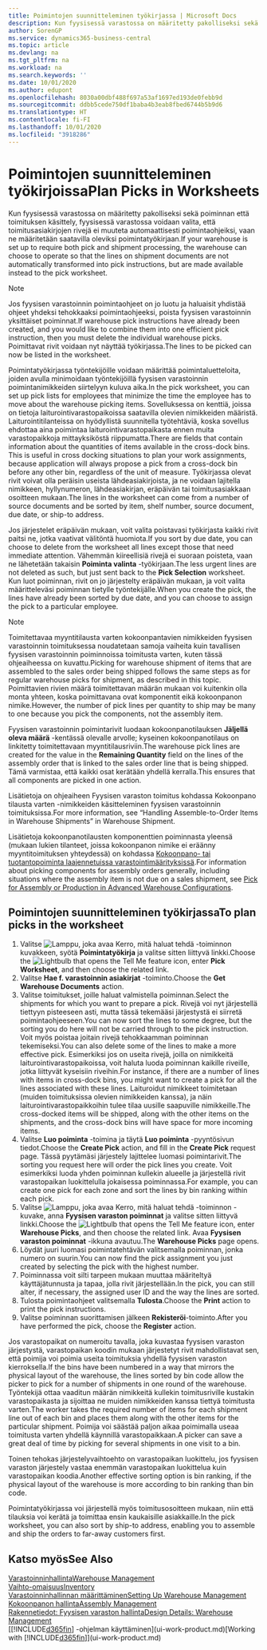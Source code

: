 ```yaml
---
title: Poimintojen suunnitteleminen työkirjassa | Microsoft Docs
description: Kun fyysisessä varastossa on määritetty pakolliseksi sekä poiminnan että toimituksen käsittely, fyysisessä varastossa voidaan valita, että toimitusasiakirjojen rivejä ei muuteta automaattisesti poimintaohjeiksi, vaan ne määritetään saatavilla oleviksi poimintatyökirjaan.
author: SorenGP
ms.service: dynamics365-business-central
ms.topic: article
ms.devlang: na
ms.tgt_pltfrm: na
ms.workload: na
ms.search.keywords: ''
ms.date: 10/01/2020
ms.author: edupont
ms.openlocfilehash: 8030a00dbf488f697a53af1697ed193de0febb9d
ms.sourcegitcommit: ddbb5cede750df1baba4b3eab8fbed6744b5b9d6
ms.translationtype: HT
ms.contentlocale: fi-FI
ms.lasthandoff: 10/01/2020
ms.locfileid: "3918286"
---
```

# <a name="plan-picks-in-worksheets"></a><span data-ttu-id="7f138-103">Poimintojen suunnitteleminen työkirjoissa</span><span class="sxs-lookup"><span data-stu-id="7f138-103">Plan Picks in Worksheets</span></span>

<span data-ttu-id="7f138-104">Kun fyysisessä varastossa on määritetty pakolliseksi sekä poiminnan että toimituksen käsittely, fyysisessä varastossa voidaan valita, että toimitusasiakirjojen rivejä ei muuteta automaattisesti poimintaohjeiksi, vaan ne määritetään saatavilla oleviksi poimintatyökirjaan.</span><span class="sxs-lookup"><span data-stu-id="7f138-104">If your warehouse is set up to require both pick and shipment processing, the warehouse can choose to operate so that the lines on shipment documents are not automatically transformed into pick instructions, but are made available instead to the pick worksheet.</span></span>  

> [!NOTE]  
> <span data-ttu-id="7f138-105">Jos fyysisen varastoinnin poimintaohjeet on jo luotu ja haluaisit yhdistää ohjeet yhdeksi tehokkaaksi poimintaohjeeksi, poista fyysisen varastoinnin yksittäiset poiminnat.</span><span class="sxs-lookup"><span data-stu-id="7f138-105">If warehouse pick instructions have already been created, and you would like to combine them into one efficient pick instruction, then you must delete the individual warehouse picks.</span></span> <span data-ttu-id="7f138-106">Poimittavat rivit voidaan nyt näyttää työkirjassa.</span><span class="sxs-lookup"><span data-stu-id="7f138-106">The lines to be picked can now be listed in the worksheet.</span></span>  

<span data-ttu-id="7f138-107">Poimintatyökirjassa työntekijöille voidaan määrittää poimintaluetteloita, joiden avulla minimoidaan työntekijöillä fyysisen varastoinnin poimintanimikkeiden siirtelyyn kuluva aika.</span><span class="sxs-lookup"><span data-stu-id="7f138-107">In the pick worksheet, you can set up pick lists for employees that minimize the time the employee has to move about the warehouse picking items.</span></span> <span data-ttu-id="7f138-108">Sovelluksessa on kenttiä, joissa on tietoja laiturointivarastopaikoissa saatavilla olevien nimikkeiden määristä. Laiturointitilanteissa on hyödyllistä suunnitella työtehtäviä, koska sovellus ehdottaa aina poimintaa laiturointivarastopaikasta ennen muita varastopaikkoja mittayksiköstä riippumatta.</span><span class="sxs-lookup"><span data-stu-id="7f138-108">There are fields that contain information about the quantities of items available in the cross-dock bins. This is useful in cross docking situations to plan your work assignments, because application will always propose a pick from a cross-dock bin before any other bin, regardless of the unit of measure.</span></span> <span data-ttu-id="7f138-109">Työkirjassa olevat rivit voivat olla peräisin useista lähdeasiakirjoista, ja ne voidaan lajitella nimikkeen, hyllynumeron, lähdeasiakirjan, eräpäivän tai toimitusasiakkaan osoitteen mukaan.</span><span class="sxs-lookup"><span data-stu-id="7f138-109">The lines in the worksheet can come from a number of source documents and be sorted by item, shelf number, source document, due date, or ship-to address.</span></span>  

<span data-ttu-id="7f138-110">Jos järjestelet eräpäivän mukaan, voit valita poistavasi työkirjasta kaikki rivit paitsi ne, jotka vaativat välitöntä huomiota.</span><span class="sxs-lookup"><span data-stu-id="7f138-110">If you sort by due date, you can choose to delete from the worksheet all lines except those that need immediate attention.</span></span> <span data-ttu-id="7f138-111">Vähemmän kiireellisiä rivejä ei suoraan poisteta, vaan ne lähetetään takaisin **Poiminta valinta** -työkirjaan.</span><span class="sxs-lookup"><span data-stu-id="7f138-111">The less urgent lines are not deleted as such, but just sent back to the **Pick Selection** worksheet.</span></span> <span data-ttu-id="7f138-112">Kun luot poiminnan, rivit on jo järjestelty eräpäivän mukaan, ja voit valita määritteleväsi poiminnan tietylle työntekijälle.</span><span class="sxs-lookup"><span data-stu-id="7f138-112">When you create the pick, the lines have already been sorted by due date, and you can choose to assign the pick to a particular employee.</span></span>  

> [!NOTE]  
> <span data-ttu-id="7f138-113">Toimitettavaa myyntitilausta varten kokoonpantavien nimikkeiden fyysisen varastoinnin toimituksessa noudatetaan samoja vaiheita kuin tavallisen fyysisen varastoinnin poiminnoissa toimitusta varten, kuten tässä ohjeaiheessa on kuvattu.</span><span class="sxs-lookup"><span data-stu-id="7f138-113">Picking for warehouse shipment of items that are assembled to the sales order being shipped follows the same steps as for regular warehouse picks for shipment, as described in this topic.</span></span> <span data-ttu-id="7f138-114">Poimittavien rivien määrä toimitettavan määrän mukaan voi kuitenkin olla monta yhteen, koska poimittavana ovat komponentit eikä kokoonpanon nimike.</span><span class="sxs-lookup"><span data-stu-id="7f138-114">However, the number of pick lines per quantity to ship may be many to one because you pick the components, not the assembly item.</span></span>  
>
> <span data-ttu-id="7f138-115">Fyysisen varastoinnin poimintarivit luodaan kokoonpanotilauksen **Jäljellä oleva määrä** -kentässä olevalle arvolle; kyseinen kokoonpanotilaus on linkitetty toimitettavaan myyntitilausriviin.</span><span class="sxs-lookup"><span data-stu-id="7f138-115">The warehouse pick lines are created for the value in the **Remaining Quantity** field on the lines of the assembly order that is linked to the sales order line that is being shipped.</span></span> <span data-ttu-id="7f138-116">Tämä varmistaa, että kaikki osat kerätään yhdellä kerralla.</span><span class="sxs-lookup"><span data-stu-id="7f138-116">This ensures that all components are picked in one action.</span></span>  
>
> <span data-ttu-id="7f138-117">Lisätietoja on ohjeaiheen Fyysisen varaston toimitus kohdassa Kokoonpano tilausta varten -nimikkeiden käsitteleminen fyysisen varastoinnin toimituksissa.</span><span class="sxs-lookup"><span data-stu-id="7f138-117">For more information, see “Handling Assemble-to-Order Items in Warehouse Shipments” in Warehouse Shipment.</span></span>  
>
> <span data-ttu-id="7f138-118">Lisätietoja kokoonpanotilausten komponenttien poiminnasta yleensä (mukaan lukien tilanteet, joissa kokoonpanon nimike ei eräänny myyntitoimituksen yhteydessä) on kohdassa [Kokoonpano- tai tuotantopoiminta laajennetuissa varastointimäärityksissä](warehouse-how-to-pick-for-internal-operations-in-advanced-warehousing.md).</span><span class="sxs-lookup"><span data-stu-id="7f138-118">For information about picking components for assembly orders generally, including situations where the assembly item is not due on a sales shipment, see [Pick for Assembly or Production in Advanced Warehouse Configurations](warehouse-how-to-pick-for-internal-operations-in-advanced-warehousing.md).</span></span>  

## <a name="to-plan-picks-in-the-worksheet"></a><span data-ttu-id="7f138-119">Poimintojen suunnitteleminen työkirjassa</span><span class="sxs-lookup"><span data-stu-id="7f138-119">To plan picks in the worksheet</span></span>

1. <span data-ttu-id="7f138-120">Valitse ![Lamppu, joka avaa Kerro, mitä haluat tehdä -toiminnon](media/ui-search/search_small.png "Kerro, mitä haluat tehdä") kuvakkeen, syötä **Poimintatyökirja** ja valitse sitten liittyvä linkki.</span><span class="sxs-lookup"><span data-stu-id="7f138-120">Choose the ![Lightbulb that opens the Tell Me feature](media/ui-search/search_small.png "Tell me what you want to do") icon, enter **Pick Worksheet**, and then choose the related link.</span></span>  
2. <span data-ttu-id="7f138-121">Valitse **Hae f. varastoinnin asiakirjat** -toiminto.</span><span class="sxs-lookup"><span data-stu-id="7f138-121">Choose the **Get Warehouse Documents** action.</span></span>  
3. <span data-ttu-id="7f138-122">Valitse toimitukset, joille haluat valmistella poiminnan.</span><span class="sxs-lookup"><span data-stu-id="7f138-122">Select the shipments for which you want to prepare a pick.</span></span> <span data-ttu-id="7f138-123">Rivejä voi nyt järjestellä tiettyyn pisteeseen asti, mutta tässä tekemääsi järjestystä ei siirretä poimintaohjeeseen.</span><span class="sxs-lookup"><span data-stu-id="7f138-123">You can now sort the lines to some degree, but the sorting you do here will not be carried through to the pick instruction.</span></span> <span data-ttu-id="7f138-124">Voit myös poistaa joitain rivejä tehokkaamman poiminnan tekemiseksi.</span><span class="sxs-lookup"><span data-stu-id="7f138-124">You can also delete some of the lines to make a more effective pick.</span></span> <span data-ttu-id="7f138-125">Esimerkiksi jos on useita rivejä, joilla on nimikkeitä laiturointivarastopaikoissa, voit haluta luoda poiminnan kaikille riveille, jotka liittyvät kyseisiin riveihin.</span><span class="sxs-lookup"><span data-stu-id="7f138-125">For instance, if there are a number of lines with items in cross-dock bins, you might want to create a pick for all the lines associated with these lines.</span></span> <span data-ttu-id="7f138-126">Laituroidut nimikkeet toimitetaan (muiden toimituksissa olevien nimikkeiden kanssa), ja näin laiturointivarastopaikkoihin tulee tilaa uusille saapuville nimikkeille.</span><span class="sxs-lookup"><span data-stu-id="7f138-126">The cross-docked items will be shipped, along with the other items on the shipments, and the cross-dock bins will have space for more incoming items.</span></span>  
4. <span data-ttu-id="7f138-127">Valitse **Luo poiminta** -toimina ja täytä **Luo poiminta** -pyyntösivun tiedot.</span><span class="sxs-lookup"><span data-stu-id="7f138-127">Choose the **Create Pick** action, and fill in the **Create Pick** request page.</span></span> <span data-ttu-id="7f138-128">Tässä pyytämäsi järjestely lajittelee luomasi poimintarivit.</span><span class="sxs-lookup"><span data-stu-id="7f138-128">The sorting you request here will order the pick lines you create.</span></span> <span data-ttu-id="7f138-129">Voit esimerkiksi luoda yhden poiminnan kullekin alueelle ja järjestellä rivit varastopaikan luokittelulla jokaisessa poiminnassa.</span><span class="sxs-lookup"><span data-stu-id="7f138-129">For example, you can create one pick for each zone and sort the lines by bin ranking within each pick.</span></span>  
5. <span data-ttu-id="7f138-130">Valitse ![Lamppu, joka avaa Kerro, mitä haluat tehdä -toiminnon](media/ui-search/search_small.png "Kerro, mitä haluat tehdä") -kuvake, anna **Fyysisen varaston poiminnat** ja valitse sitten liittyvä linkki.</span><span class="sxs-lookup"><span data-stu-id="7f138-130">Choose the ![Lightbulb that opens the Tell Me feature](media/ui-search/search_small.png "Tell me what you want to do") icon, enter **Warehouse Picks**, and then choose the related link.</span></span> <span data-ttu-id="7f138-131">Avaa **Fyysisen varaston poiminnat** -ikkuna avautuu.</span><span class="sxs-lookup"><span data-stu-id="7f138-131">The **Warehouse Picks** page opens.</span></span>  
6. <span data-ttu-id="7f138-132">Löydät juuri luomasi poimintatehtävän valitsemalla poiminnan, jonka numero on suurin.</span><span class="sxs-lookup"><span data-stu-id="7f138-132">You can now find the pick assignment you just created by selecting the pick with the highest number.</span></span>  
7. <span data-ttu-id="7f138-133">Poiminnassa voit silti tarpeen mukaan muuttaa määriteltyä käyttäjätunnusta ja tapaa, jolla rivit järjestellään.</span><span class="sxs-lookup"><span data-stu-id="7f138-133">In the pick, you can still alter, if necessary, the assigned user ID and the way the lines are sorted.</span></span>  
8. <span data-ttu-id="7f138-134">Tulosta poimintaohjeet valitsemalla **Tulosta**.</span><span class="sxs-lookup"><span data-stu-id="7f138-134">Choose the **Print** action to print the pick instructions.</span></span>  
9. <span data-ttu-id="7f138-135">Valitse poiminnan suorittamisen jälkeen **Rekisteröi**-toiminto.</span><span class="sxs-lookup"><span data-stu-id="7f138-135">After you have performed the pick, choose the **Register** action.</span></span>  

<span data-ttu-id="7f138-136">Jos varastopaikat on numeroitu tavalla, joka kuvastaa fyysisen varaston järjestystä, varastopaikan koodin mukaan järjestetyt rivit mahdollistavat sen, että poimija voi poimia useita toimituksia yhdellä fyysisen varaston kierroksella.</span><span class="sxs-lookup"><span data-stu-id="7f138-136">If the bins have been numbered in a way that mirrors the physical layout of the warehouse, the lines sorted by bin code allow the picker to pick for a number of shipments in one round of the warehouse.</span></span> <span data-ttu-id="7f138-137">Työntekijä ottaa vaaditun määrän nimikkeitä kullekin toimitusriville kustakin varastopaikasta ja sijoittaa ne muiden nimikkeiden kanssa tiettyä toimitusta varten.</span><span class="sxs-lookup"><span data-stu-id="7f138-137">The worker takes the required number of items for each shipment line out of each bin and places them along with the other items for the particular shipment.</span></span> <span data-ttu-id="7f138-138">Poimija voi säästää paljon aikaa poimimalla useaa toimitusta varten yhdellä käynnillä varastopaikkaan.</span><span class="sxs-lookup"><span data-stu-id="7f138-138">A picker can save a great deal of time by picking for several shipments in one visit to a bin.</span></span>  

<span data-ttu-id="7f138-139">Toinen tehokas järjestelyvaihtoehto on varastopaikan luokittelu, jos fyysisen varaston järjestely vastaa enemmän varastopaikan luokittelua kuin varastopaikan koodia.</span><span class="sxs-lookup"><span data-stu-id="7f138-139">Another effective sorting option is bin ranking, if the physical layout of the warehouse is more according to bin ranking than bin code.</span></span>  

<span data-ttu-id="7f138-140">Poimintatyökirjassa voi järjestellä myös toimitusosoitteen mukaan, niin että tilauksia voi kerätä ja toimittaa ensin kaukaisille asiakkaille.</span><span class="sxs-lookup"><span data-stu-id="7f138-140">In the pick worksheet, you can also sort by ship-to address, enabling you to assemble and ship the orders to far-away customers first.</span></span>  

## <a name="see-also"></a><span data-ttu-id="7f138-141">Katso myös</span><span class="sxs-lookup"><span data-stu-id="7f138-141">See Also</span></span>

[<span data-ttu-id="7f138-142">Varastoinninhallinta</span><span class="sxs-lookup"><span data-stu-id="7f138-142">Warehouse Management</span></span>](warehouse-manage-warehouse.md)  
[<span data-ttu-id="7f138-143">Vaihto-omaisuus</span><span class="sxs-lookup"><span data-stu-id="7f138-143">Inventory</span></span>](inventory-manage-inventory.md)  
[<span data-ttu-id="7f138-144">Varastoinninhallinnan määrittäminen</span><span class="sxs-lookup"><span data-stu-id="7f138-144">Setting Up Warehouse Management</span></span>](warehouse-setup-warehouse.md)  
[<span data-ttu-id="7f138-145">Kokoonpanon hallinta</span><span class="sxs-lookup"><span data-stu-id="7f138-145">Assembly Management</span></span>](assembly-assemble-items.md)  
[<span data-ttu-id="7f138-146">Rakennetiedot: Fyysisen varaston hallinta</span><span class="sxs-lookup"><span data-stu-id="7f138-146">Design Details: Warehouse Management</span></span>](design-details-warehouse-management.md)  
<span data-ttu-id="7f138-147">[[!INCLUDE[d365fin](includes/d365fin_md.md)] -ohjelman käyttäminen](ui-work-product.md)</span><span class="sxs-lookup"><span data-stu-id="7f138-147">[Working with [!INCLUDE[d365fin](includes/d365fin_md.md)]](ui-work-product.md)</span></span>  
